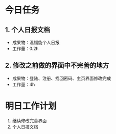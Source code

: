# 今日任务

## 1. 个人日报文档
- 成果物：温福能个人日报
- 工作量：0.2h  

## 2. 修改之前做的界面中不完善的地方
- 成果物：登陆、注册、找回密码、主页界面修改完成
- 工作量：4h

# 明日工作计划
1. 继续修改完善界面
2. 个人日报文档
